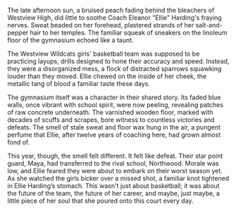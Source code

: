 The late afternoon sun, a bruised peach fading behind the bleachers of Westview High, did little to soothe Coach Eleanor "Ellie" Harding's fraying nerves. Sweat beaded on her forehead, plastered strands of her salt-and-pepper hair to her temples. The familiar squeak of sneakers on the linoleum floor of the gymnasium echoed like a taunt.

The Westview Wildcats girls' basketball team was supposed to be practicing layups, drills designed to hone their accuracy and speed. Instead, they were a disorganized mess, a flock of distracted sparrows squawking louder than they moved. Ellie chewed on the inside of her cheek, the metallic tang of blood a familiar taste these days.

The gymnasium itself was a character in their shared story. Its faded blue walls, once vibrant with school spirit, were now peeling, revealing patches of raw concrete underneath. The varnished wooden floor, marked with decades of scuffs and scrapes, bore witness to countless victories and defeats. The smell of stale sweat and floor wax hung in the air, a pungent perfume that Ellie, after twelve years of coaching here, had grown almost fond of.

This year, though, the smell felt different. It felt like defeat. Their star point guard, Maya, had transferred to the rival school, Northwood. Morale was low, and Ellie feared they were about to embark on their worst season yet. As she watched the girls bicker over a missed shot, a familiar knot tightened in Ellie Harding’s stomach. This wasn't just about basketball; it was about the future of the team, the future of her career, and maybe, just maybe, a little piece of her soul that she poured onto this court every day.
